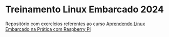 # Treinamento Linux Embarcado 2024

Repositório com exercícios referentes ao curso [Aprendendo Linux Embarcado na Prática com Raspberry Pi](https://cursos.embarcados.com.br/cursos/aprendendo-linux-embarcado-na-pratica-co/)
